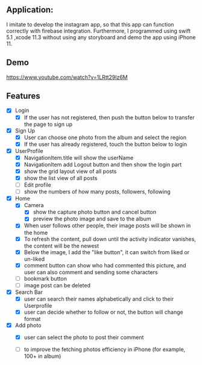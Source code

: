 ## Application: 

I imitate to develop the instagram app,  so that this app can function correctly with firebase integration. Furthermore, I programmed using swift 5.1 ,xcode 11.3 without using any storyboard and demo the app using iPhone 11.

## Demo
https://www.youtube.com/watch?v=1LRtt29lz6M

## Features
- [x] Login
     - [x] If the user has not registered, then push the button below to transfer the page to sign up
- [x] Sign Up
     - [x] User can choose one photo from the album and select the region
     - [x] If the user has already registered, touch the button below to login
- [x] UserProfile
    - [x] NavigationItem.title will show the userName
    - [x] NavigationItem add Logout button and then show the login part
    - [x] show the grid layout view of all posts
    - [x] show the list view of all posts
    - [ ] Edit profile
    - [ ] show the numbers of how many posts, followers, following
- [x] Home
    - [x] Camera
        - [x] show the capture photo button and cancel button
        - [x] preview the photo image and save to the album
    - [x] When user follows other people, their image posts will be shown in the home
    - [x] To refresh the content, pull down until the activity indicator vanishes, the content will be the newest
    - [x] Below the image, I add the "like button", it can switch from liked or un-liked
    - [x] comment button can show who had commented this picture, and user can also comment and sending some characters
    - [ ] bookmark button
    - [ ] image post can be deleted 
- [x] Search Bar
    - [x] user can search their names alphabetically and click to their Userprofile   
    - [x] user can decide whether to follow or not, the button will change format
- [x] Add photo
    - [x] user can select the photo to post their comment
    - [ ] to improve the fetching photos efficiency in iPhone (for example, 100+ in album)
    

